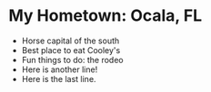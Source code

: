 # My Hometown: Ocala, FL

- Horse capital of the south
- Best place to eat Cooley's
- Fun things to do: the rodeo
- Here is another line!
- Here is the last line.
